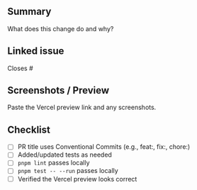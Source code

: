 ## Summary
What does this change do and why?

## Linked issue
Closes #<issue-number>

## Screenshots / Preview
Paste the Vercel preview link and any screenshots.

## Checklist
- [ ] PR title uses Conventional Commits (e.g., feat:, fix:, chore:)
- [ ] Added/updated tests as needed
- [ ] `pnpm lint` passes locally
- [ ] `pnpm test -- --run` passes locally
- [ ] Verified the Vercel preview looks correct
